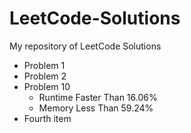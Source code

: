 # LeetCode-Solutions
My repository of LeetCode Solutions

- Problem 1
- Problem 2
- Problem 10
    - Runtime Faster Than 16.06%
    - Memory Less Than 59.24%
- Fourth item